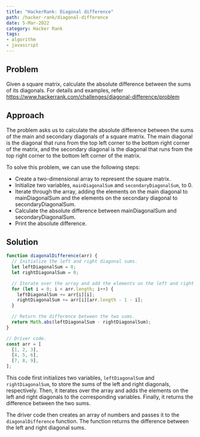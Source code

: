 ```yaml
---
title: "HackerRank: Diagonal difference"
path: /hacker-rank/diagonal-difference
date: 5-Mar-2022
category: Hacker Rank
tags:
- algorithm
- javascript
---
```

## Problem

Given a square matrix, calculate the absolute difference between the sums of its diagonals. For details 
and examples, refer https://www.hackerrank.com/challenges/diagonal-difference/problem

## Approach

The problem asks us to calculate the absolute difference between the sums of the main and secondary diagonals 
of a square matrix. The main diagonal is the diagonal that runs from the top left corner to the bottom right 
corner of the matrix, and the secondary diagonal is the diagonal that runs from the top right corner to the 
bottom left corner of the matrix.

To solve this problem, we can use the following steps:

* Create a two-dimensional array to represent the square matrix.
* Initialize two variables, `mainDiagonalSum` and `secondaryDiagonalSum`, to 0.
* Iterate through the array, adding the elements on the main diagonal to mainDiagonalSum and the elements on 
the secondary diagonal to secondaryDiagonalSum.
* Calculate the absolute difference between mainDiagonalSum and secondaryDiagonalSum.
* Print the absolute difference.

## Solution

```javascript
function diagonalDifference(arr) {
  // Initialize the left and right diagonal sums.
  let leftDiagonalSum = 0;
  let rightDiagonalSum = 0;

  // Iterate over the array and add the elements on the left and right diagonals.
  for (let i = 0; i < arr.length; i++) {
    leftDiagonalSum += arr[i][i];
    rightDiagonalSum += arr[i][arr.length - 1 - i];
  }

  // Return the difference between the two sums.
  return Math.abs(leftDiagonalSum - rightDiagonalSum);
}

// Driver code.
const arr = [
  [1, 2, 3],
  [4, 5, 6],
  [7, 8, 9],
];
```

This code first initializes two variables, `leftDiagonalSum` and `rightDiagonalSum`, to store the 
sums of the left and right diagonals, respectively. Then, it iterates over the array and adds 
the elements on the left and right diagonals to the corresponding variables. Finally, it returns 
the difference between the two sums.

The driver code then creates an array of numbers and passes it to the `diagonalDifference` function. 
The function returns the difference between the left and right diagonal sums.
